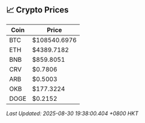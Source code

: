 ## 📈 Crypto Prices

| Coin | Price |
| ---- | ----- |
| BTC | $108540.6976 |
| ETH | $4389.7182 |
| BNB | $859.8051 |
| CRV | $0.7806 |
| ARB | $0.5003 |
| OKB | $177.3224 |
| DOGE | $0.2152 |

_Last Updated: 2025-08-30 19:38:00.404 +0800 HKT_